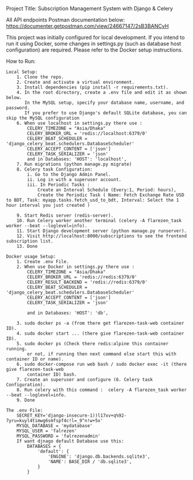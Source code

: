 Project Title: Subscription Management System with Django & Celery

All API endpoints Postman documentation below: https://documenter.getpostman.com/view/24667147/2sB3BANCvH

This project was initially configured for local development. If you intend to run it using Docker, some changes in settings.py (such as database host configuration) are required. Please refer to the Docker setup instructions.

How to Run: 

    Local Setup: 
        1. Clone the repo.
        2. Create and activate a virtual environment.
        3. Install dependencies (pip install -r requirements.txt).
        4. In the root directory, create a .env file and edit it as shown below. 
           In the MySQL setup, specify your database name, username, and password. 
           If you prefer to use Django's default SQLite database, you can skip the MySQL configuration
        6. When use localhost in settings.py there use : 
            CELERY_TIMEZONE = "Asia/Dhaka"
            CELERY_BROKER_URL = 'redis://localhost:6379/0'
            CELERY_BEAT_SCHEDULER = 'django_celery_beat.schedulers.DatabaseScheduler'
            CELERY_ACCEPT_CONTENT = ['json']
            CELERY_TASK_SERIALIZER = 'json'
            and in Databases: 'HOST': 'localhost',
        7. Run migrations (python manage.py migrate)
        8. Celery task Configuration: 
            i. Go to the Django Admin Panel.
            ii. Log in with a superuser account.
            iii. In Periodic Tasks : 
                Create an Interval Schedule (Every:1, Period: hours), 
                Create the Periodic Task ( Name: Fetch Exchange Rate USD to BDT, Task: myapp.tasks.fetch_usd_to_bdt, Interval: Select the 1 hour interval you just created )

        9. Start Redis server (redis-server).
        10. Run Celery worker another terminal (celery -A flarezen_task worker --beat --loglevel=info).
        11. Start Django development server (python manage.py runserver).
        12. Visit http://localhost:8000/subscriptions to see the frontend subscription list.
        13. Done

    Docker usage Setup:
        1. Create .env File.
        2. When use Docker in settings.py there use : 
            CELERY_TIMEZONE = "Asia/Dhaka"
            CELERY_BROKER_URL = 'redis://redis:6379/0'  
            CELERY_RESULT_BACKEND = 'redis://redis:6379/0'
            CELERY_BEAT_SCHEDULER = 'django_celery_beat.schedulers.DatabaseScheduler'
            CELERY_ACCEPT_CONTENT = ['json']
            CELERY_TASK_SERIALIZER = 'json'

            and in Databases: 'HOST': 'db',

        3. sudo docker ps -a (from there get flarezen-task-web container ID).
        4. sudo docker start ... (there give flarezen-task-web container ID).
        5. sudo docker ps (Check there redis:alpine this container running. 
            or not, if running then next command else start this with container ID or name).
        6. sudo docker-compose run web bash / sudo docker exec -it (there give flarezen-task-web        
            container ID) bash.
        7. Create an superuser and configure (6. Celery task Configuration).
        8. Run celery with this command :  celery -A flarezen_task worker --beat --loglevel=info.
        9. Done

    The .env File: 
        SECRET_KEY='django-insecure-1))l17xv+q%92-7yru=kuyl4timwg6smfspf4c!l=_9^n!w+5x'
        MYSQL_DATABASE = 'mydatabase' 
        MYSQL_USER = 'falrezen' 
        MYSQL_PASSWORD = 'falrezenadmin' 
        If want djnago default Database use this:
            DATABASES = {
                'default': {
                    'ENGINE': 'django.db.backends.sqlite3',
                    'NAME': BASE_DIR / 'db.sqlite3',
                }
            }
